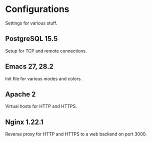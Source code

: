 
# Configurations #

Settings for various stuff.


## PostgreSQL 15.5 ##

Setup for TCP and remote connections.


## Emacs 27, 28.2 ##

Init file for various modes and colors.


## Apache 2 ##

Virtual hosts for HTTP and HTTPS.


## Nginx 1.22.1 ##

Reverse proxy for HTTP and HTTPS to a web backend on port 3000.
